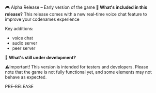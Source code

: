 🎮 Alpha Release – Early version of the game
**🔧 What's included in this release?**
This release comes with a new real-time voice chat feature to improve your codenames experience

Key additions: 
- voice chat
- audio server
- peer server

**🚧 What's still under development?**

⚠️Important! This version is intended for testers and developers. Please note that the game is not fully functional yet, and some elements may not behave as expected.

PRE-RELEASE

